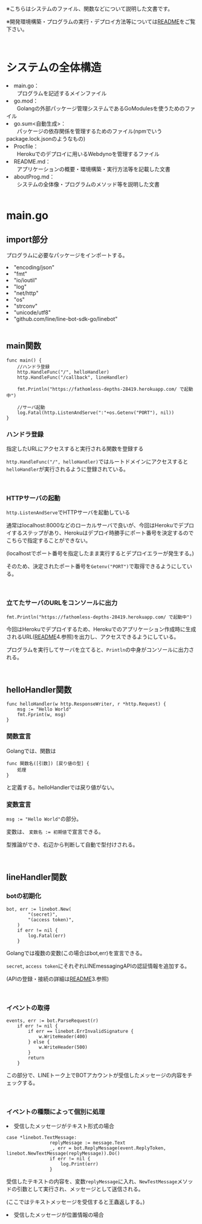 <br>

※こちらはシステムのファイル、関数などについて説明した文書です。

※開発環境構築・プログラムの実行・デプロイ方法等については[README](/README.md)をご覧下さい。

<br>

# システムの全体構造

<li>main.go：</li>
　　プログラムを記述するメインファイル
<li>go.mod：</li>
　　Golangの外部パッケージ管理システムであるGoModulesを使うためのファイル
<li>go.sum<自動生成>：</li>
　　パッケージの依存関係を管理するためのファイル(npmでいうpackage.lock.jsonのようなもの)
<li>Procfile：</li>
　　Herokuでのデプロイに用いるWebdynoを管理するファイル
<li>README.md：</li>
　　アプリケーションの概要・環境構築・実行方法等を記載した文書
<li>aboutProg.md：</li>
　　システムの全体像・プログラムのメソッド等を説明した文書


<br>
<br>

# main.go

## import部分

プログラムに必要なパッケージをインポートする。

<li>"encoding/json"</li>
<li>"fmt"</li>
<li>"io/ioutil"</li>
<li>"log"</li>
<li>"net/http"</li>
<li>"os"</li>
<li>"strconv"</li>
<li>"unicode/utf8"</li>
<li>"github.com/line/line-bot-sdk-go/linebot"</li>

<br>

## main関数

```
func main() {
	//ハンドラ登録
	http.HandleFunc("/", helloHandler)
	http.HandleFunc("/callback", lineHandler)

	fmt.Println("https://fathomless-depths-28419.herokuapp.com/ で起動中")

	//サーバ起動
	log.Fatal(http.ListenAndServe(":"+os.Getenv("PORT"), nil))
}
```
### ハンドラ登録
指定したURLにアクセスすると実行される関数を登録する

```http.HandleFunc("/", helloHandler)```ではルートドメインにアクセスすると```helloHandler```が実行されるように登録されている。

<br>

### HTTPサーバの起動
```http.ListenAndServe```でHTTPサーバを起動している

通常はlocalhost:8000などのローカルサーバで良いが、今回はHerokuでデプロイするステップがあり、Herokuはデプロイ時勝手にポート番号を決定するのでこちらで指定することができない。

(localhostでポート番号を指定したまま実行するとデプロイエラーが発生する。)

そのため、決定されたポート番号を```Getenv("PORT")```で取得できるようにしている。

<br>

### 立てたサーバのURLをコンソールに出力
```
fmt.Println("https://fathomless-depths-28419.herokuapp.com/ で起動中")
```
今回はHerokuでデプロイするため、Herokuでのアプリケーション作成時に生成されるURL([README](/README.md)4.参照)を出力し、アクセスできるようにしている。

プログラムを実行してサーバを立てると、```Println```の中身がコンソールに出力される。

<br>

## helloHandler関数
```
func helloHandler(w http.ResponseWriter, r *http.Request) {
	msg := "Hello World"
	fmt.Fprint(w, msg)
}
```
### 関数宣言
Golangでは、関数は　
```
func 関数名([引数]) [戻り値の型] {
    処理
}
```
と定義する。helloHandlerでは戻り値がない。

### 変数宣言
```msg := "Hello World"```の部分。


変数は、
```変数名 := 初期値```で宣言できる。

型推論ができ、右辺から判断して自動で型付けされる。

<br>

## lineHandler関数
### botの初期化
```
bot, err := linebot.New(
		"(secret)",
		"(access token)",
	)
	if err != nil {
		log.Fatal(err)
	}
```
Golangでは複数の変数(この場合はbot,err)を宣言できる。

```secret```, ```access token```にそれぞれLINEmessagingAPIの認証情報を追加する。

(APIの登録・接続の詳細は[README](/README.md)3.参照)

<br>

### イベントの取得
```
events, err := bot.ParseRequest(r)
	if err != nil {
		if err == linebot.ErrInvalidSignature {
			w.WriteHeader(400)
		} else {
			w.WriteHeader(500)
		}
		return
	}
```
この部分で、LINEトーク上でBOTアカウントが受信したメッセージの内容をチェックする。

<br>

### イベントの種類によって個別に処理

<li>受信したメッセージがテキスト形式の場合

```
case *linebot.TextMessage:
				replyMessage := message.Text
				_, err = bot.ReplyMessage(event.ReplyToken, linebot.NewTextMessage(replyMessage)).Do()
				if err != nil {
					log.Print(err)
				}
```
受信したテキストの内容を、変数```replyMessage```に入れ、```NewTestMessage```メソッドの引数として実行され、メッセージとして送信される。

(ここではテキストメッセージを受信すると王蟲返しする。)

<li>受信したメッセージが位置情報の場合</li>


